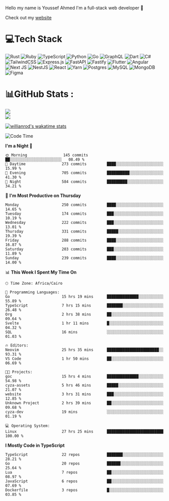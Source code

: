 Hello my name is Youssef Ahmed I'm a full-stack web developer 👋

Check out my [website](https://youssefahmed.vercel.app)
 
# 💻Tech Stack

![Rust](https://img.shields.io/badge/rust-%23000000.svg?style=for-the-badge&logo=rust&logoColor=white) ![Ruby](https://img.shields.io/badge/ruby-%23CC342D.svg?style=for-the-badge&logo=ruby&logoColor=white) ![TypeScript](https://img.shields.io/badge/typescript-%23007ACC.svg?style=for-the-badge&logo=typescript&logoColor=white) ![Python](https://img.shields.io/badge/python-3670A0?style=for-the-badge&logo=python&logoColor=ffdd54) ![Go](https://img.shields.io/badge/go-%2300ADD8.svg?style=for-the-badge&logo=go&logoColor=white) ![GraphQL](https://img.shields.io/badge/-GraphQL-E10098?style=for-the-badge&logo=graphql&logoColor=white) ![Dart](https://img.shields.io/badge/dart-%230175C2.svg?style=for-the-badge&logo=dart&logoColor=white) ![C#](https://img.shields.io/badge/c%23-%23239120.svg?style=for-the-badge&logo=c-sharp&logoColor=white) ![TailwindCSS](https://img.shields.io/badge/tailwindcss-%2338B2AC.svg?style=for-the-badge&logo=tailwind-css&logoColor=white) ![Express.js](https://img.shields.io/badge/express.js-%23404d59.svg?style=for-the-badge&logo=express&logoColor=%2361DAFB) ![FastAPI](https://img.shields.io/badge/FastAPI-005571?style=for-the-badge&logo=fastapi) ![Fastify](https://img.shields.io/badge/fastify-%23000000.svg?style=for-the-badge&logo=fastify&logoColor=white) ![Flutter](https://img.shields.io/badge/Flutter-%2302569B.svg?style=for-the-badge&logo=Flutter&logoColor=white) ![Angular](https://img.shields.io/badge/angular-%23DD0031.svg?style=for-the-badge&logo=angular&logoColor=white) ![Next JS](https://img.shields.io/badge/Next-black?style=for-the-badge&logo=next.js&logoColor=white) ![NestJS](https://img.shields.io/badge/nestjs-%23E0234E.svg?style=for-the-badge&logo=nestjs&logoColor=white) ![React](https://img.shields.io/badge/react-%2320232a.svg?style=for-the-badge&logo=react&logoColor=%2361DAFB) ![Yarn](https://img.shields.io/badge/yarn-%232C8EBB.svg?style=for-the-badge&logo=yarn&logoColor=white) ![Postgres](https://img.shields.io/badge/postgres-%23316192.svg?style=for-the-badge&logo=postgresql&logoColor=white) ![MySQL](https://img.shields.io/badge/mysql-%2300f.svg?style=for-the-badge&logo=mysql&logoColor=white) ![MongoDB](https://img.shields.io/badge/MongoDB-%234ea94b.svg?style=for-the-badge&logo=mongodb&logoColor=white)     ![Figma](https://img.shields.io/badge/figma-%23F24E1E.svg?style=for-the-badge&logo=figma&logoColor=white)

# 📊GitHub Stats :

![](https://github-readme-stats.vercel.app/api?username=joetifa2003&theme=tokyonight&hide_border=false&include_all_commits=false&count_private=false)<br/>
![](https://github-readme-streak-stats.herokuapp.com/?user=joetifa2003&theme=tokyonight&hide_border=false)<br/>

[![willianrod's wakatime stats](https://github-readme-stats.vercel.app/api/wakatime?username=joetifa2003&layout=compact)](https://github.com/anuraghazra/github-readme-stats)
<!--START_SECTION:waka-->
![Code Time](http://img.shields.io/badge/Code%20Time-2%2C936%20hrs%2030%20mins-blue)

**I'm a Night 🦉** 

```text
🌞 Morning                145 commits         ██░░░░░░░░░░░░░░░░░░░░░░░   08.49 % 
🌆 Daytime                273 commits         ████░░░░░░░░░░░░░░░░░░░░░   15.99 % 
🌃 Evening                705 commits         ██████████░░░░░░░░░░░░░░░   41.30 % 
🌙 Night                  584 commits         █████████░░░░░░░░░░░░░░░░   34.21 % 
```
📅 **I'm Most Productive on Thursday** 

```text
Monday                   250 commits         ████░░░░░░░░░░░░░░░░░░░░░   14.65 % 
Tuesday                  174 commits         ███░░░░░░░░░░░░░░░░░░░░░░   10.19 % 
Wednesday                222 commits         ███░░░░░░░░░░░░░░░░░░░░░░   13.01 % 
Thursday                 331 commits         █████░░░░░░░░░░░░░░░░░░░░   19.39 % 
Friday                   288 commits         ████░░░░░░░░░░░░░░░░░░░░░   16.87 % 
Saturday                 203 commits         ███░░░░░░░░░░░░░░░░░░░░░░   11.89 % 
Sunday                   239 commits         ████░░░░░░░░░░░░░░░░░░░░░   14.00 % 
```


📊 **This Week I Spent My Time On** 

```text
🕑︎ Time Zone: Africa/Cairo

💬 Programming Languages: 
Go                       15 hrs 19 mins      ██████████████░░░░░░░░░░░   55.89 % 
TypeScript               7 hrs 15 mins       ███████░░░░░░░░░░░░░░░░░░   26.48 % 
Org                      2 hrs 38 mins       ██░░░░░░░░░░░░░░░░░░░░░░░   09.64 % 
Svelte                   1 hr 11 mins        █░░░░░░░░░░░░░░░░░░░░░░░░   04.32 % 
SQL                      16 mins             ░░░░░░░░░░░░░░░░░░░░░░░░░   01.03 % 

🔥 Editors: 
Neovim                   25 hrs 35 mins      ███████████████████████░░   93.31 % 
VS Code                  1 hr 50 mins        ██░░░░░░░░░░░░░░░░░░░░░░░   06.69 % 

🐱‍💻 Projects: 
goc                      15 hrs 4 mins       ██████████████░░░░░░░░░░░   54.98 % 
cyza-assets              5 hrs 46 mins       █████░░░░░░░░░░░░░░░░░░░░   21.07 % 
website                  3 hrs 31 mins       ███░░░░░░░░░░░░░░░░░░░░░░   12.85 % 
Unknown Project          2 hrs 39 mins       ██░░░░░░░░░░░░░░░░░░░░░░░   09.68 % 
cyza-dev                 19 mins             ░░░░░░░░░░░░░░░░░░░░░░░░░   01.19 % 

💻 Operating System: 
Linux                    27 hrs 25 mins      █████████████████████████   100.00 % 
```

**I Mostly Code in TypeScript** 

```text
TypeScript               22 repos            ███████░░░░░░░░░░░░░░░░░░   28.21 % 
Go                       20 repos            ██████░░░░░░░░░░░░░░░░░░░   25.64 % 
Lua                      7 repos             ██░░░░░░░░░░░░░░░░░░░░░░░   08.97 % 
JavaScript               6 repos             ██░░░░░░░░░░░░░░░░░░░░░░░   07.69 % 
Dockerfile               3 repos             █░░░░░░░░░░░░░░░░░░░░░░░░   03.85 % 
```




<!--END_SECTION:waka-->
